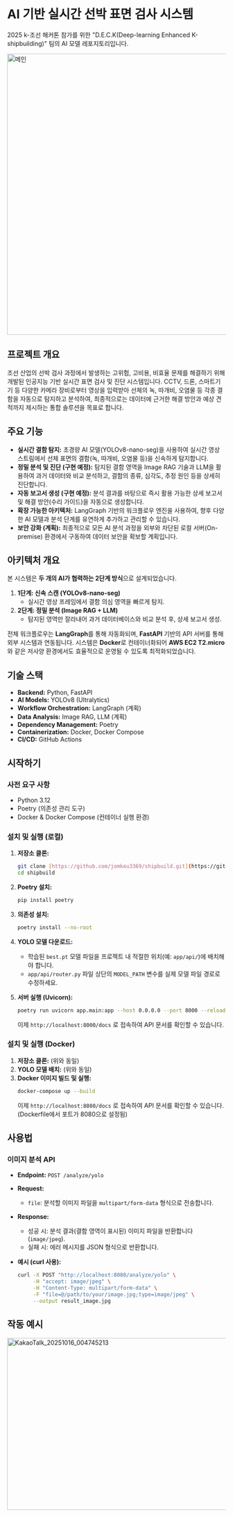 # AI 기반 실시간 선박 표면 검사 시스템
2025 k-조선 해커톤 참가를 위한 "D.E.C.K(Deep-learning Enhanced K-shipbuilding)" 팀의 AI 모델 레포지토리입니다.

<img width="1159" height="647" alt="메인" src="https://github.com/user-attachments/assets/4e7c85f4-f835-49d3-9721-83e60e579286" />


## 프로젝트 개요
조선 산업의 선박 검사 과정에서 발생하는 고위험, 고비용, 비효율 문제를 해결하기 위해 개발된 인공지능 기반 실시간 표면 검사 및 진단 시스템입니다. 
CCTV, 드론, 스마트기기 등 다양한 카메라 장비로부터 영상을 입력받아 선체의 녹, 따개비, 오염물 등 각종 결함을 자동으로 탐지하고 분석하여, 최종적으로는 데이터에 근거한 해결 방안과 예상 견적까지 제시하는 통합 솔루션을 목표로 합니다.

## 주요 기능

* **실시간 결함 탐지:** 초경량 AI 모델(YOLOv8-nano-seg)을 사용하여 실시간 영상 스트림에서 선체 표면의 결함(녹, 따개비, 오염물 등)을 신속하게 탐지합니다.
* **정밀 분석 및 진단 (구현 예정):** 탐지된 결함 영역을 Image RAG 기술과 LLM을 활용하여 과거 데이터와 비교 분석하고, 결함의 종류, 심각도, 추정 원인 등을 상세히 진단합니다.
* **자동 보고서 생성 (구현 예정):** 분석 결과를 바탕으로 즉시 활용 가능한 상세 보고서 및 해결 방안(수리 가이드)을 자동으로 생성합니다.
* **확장 가능한 아키텍처:** LangGraph 기반의 워크플로우 엔진을 사용하여, 향후 다양한 AI 모델과 분석 단계를 유연하게 추가하고 관리할 수 있습니다.
* **보안 강화 (계획):** 최종적으로 모든 AI 분석 과정을 외부와 차단된 로컬 서버(On-premise) 환경에서 구동하여 데이터 보안을 확보할 계획입니다.

## 아키텍처 개요
본 시스템은 **두 개의 AI가 협력하는 2단계 방식**으로 설계되었습니다.

1.  **1단계: 신속 스캔 (YOLOv8-nano-seg)**
    * 실시간 영상 프레임에서 결함 의심 영역을 빠르게 탐지.
2.  **2단계: 정밀 분석 (Image RAG + LLM)**
    * 탐지된 영역만 잘라내어 과거 데이터베이스와 비교 분석 후, 상세 보고서 생성.

전체 워크플로우는 **LangGraph**를 통해 자동화되며, **FastAPI** 기반의 API 서버를 통해 외부 시스템과 연동됩니다. 시스템은 **Docker**로 컨테이너화되어 **AWS EC2 T2.micro**와 같은 저사양 환경에서도 효율적으로 운영될 수 있도록 최적화되었습니다.

## 기술 스택

* **Backend:** Python, FastAPI
* **AI Models:** YOLOv8 (Ultralytics)
* **Workflow Orchestration:** LangGraph (계획)
* **Data Analysis:** Image RAG, LLM (계획)
* **Dependency Management:** Poetry
* **Containerization:** Docker, Docker Compose
* **CI/CD:** GitHub Actions
  
## 시작하기

### 사전 요구 사항

* Python 3.12
* Poetry (의존성 관리 도구)
* Docker & Docker Compose (컨테이너 실행 환경)

### 설치 및 실행 (로컬)

1.  **저장소 클론:**
    ```bash
    git clone [https://github.com/jomkeu3369/shipbuild.git](https://github.com/jomkeu3369/shipbuild.git)
    cd shipbuild
    ```

2.  **Poetry 설치:**
    ```bash
    pip install poetry
    ```

3.  **의존성 설치:**
    ```bash
    poetry install --no-root
    ```

4.  **YOLO 모델 다운로드:**
    * 학습된 `best.pt` 모델 파일을 프로젝트 내 적절한 위치(예: `app/api/`)에 배치해야 합니다.
    * `app/api/router.py` 파일 상단의 `MODEL_PATH` 변수를 실제 모델 파일 경로로 수정하세요.

5.  **서버 실행 (Uvicorn):**
    ```bash
    poetry run uvicorn app.main:app --host 0.0.0.0 --port 8000 --reload
    ```
    이제 `http://localhost:8000/docs` 로 접속하여 API 문서를 확인할 수 있습니다.

### 설치 및 실행 (Docker)

1.  **저장소 클론:** (위와 동일)
2.  **YOLO 모델 배치:** (위와 동일)
3.  **Docker 이미지 빌드 및 실행:**
    ```bash
    docker-compose up --build
    ```
    이제 `http://localhost:8080/docs` 로 접속하여 API 문서를 확인할 수 있습니다. (Dockerfile에서 포트가 8080으로 설정됨)

## 사용법

### 이미지 분석 API

* **Endpoint:** `POST /analyze/yolo`
* **Request:**
    * `file`: 분석할 이미지 파일을 `multipart/form-data` 형식으로 전송합니다.
* **Response:**
    * 성공 시: 분석 결과(결함 영역이 표시된) 이미지 파일을 반환합니다 (`image/jpeg`).
    * 실패 시: 에러 메시지를 JSON 형식으로 반환합니다.

* **예시 (curl 사용):**
    ```bash
    curl -X POST "http://localhost:8080/analyze/yolo" \
         -H "accept: image/jpeg" \
         -H "Content-Type: multipart/form-data" \
         -F "file=@/path/to/your/image.jpg;type=image/jpeg" \
         --output result_image.jpg
    ```
    
## 작동 예시
<img width="708" height="396" alt="KakaoTalk_20251016_004745213" src="https://github.com/user-attachments/assets/df352b94-d8c8-49a0-b123-2eb286243be9" />

